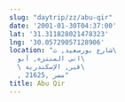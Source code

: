 ```yaml
---
slug: "daytrip/zz/abu-qir"
date: '2001-01-30T04:37:00'
lat: '31.311828021478323'
lng: '30.05729057128906'
location: "شارع بورسعيد, ث\
  اني المنتزه, أبو\
  \ قير, الإسكندرية\
  , 21625, مصر"
title: Abu Qir
---
```



